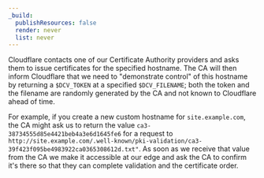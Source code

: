 ```yaml
---
_build:
  publishResources: false
  render: never
  list: never
---
```


Cloudflare contacts one of our Certificate Authority providers and asks them to issue certificates for the specified hostname. The CA will then inform Cloudflare that we need to "demonstrate control" of this hostname by returning a `$DCV_TOKEN` at a specified `$DCV_FILENAME`; both the token and the filename are randomly generated by the CA and not known to Cloudflare ahead of time.

For example, if you create a new custom hostname for `site.example.com`, the CA might ask us to return the value `ca3-38734555d85e4421beb4a3e6d1645fe6` for a request to `http://site.example.com/.well-known/pki-validation/ca3-39f423f095be4983922ca0365308612d.txt"`. As soon as we receive that value from the CA we make it accessible at our edge and ask the CA to confirm it's there so that they can complete validation and the certificate order.
